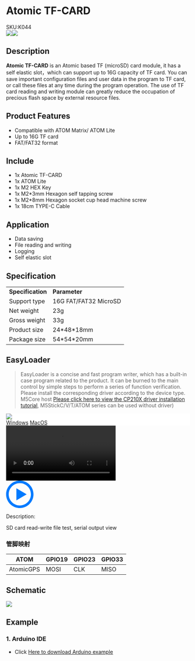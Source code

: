 # Atomic TF-CARD

<div class="badge badge-pill badge-primary product_sku_tag">SKU:K044</div>

<div class="product_pic"><img src="assets/img/product_pics/atom_base/atomicTF/atomictf_01.webp" ><img src="assets/img/product_pics/atom_base/atomicTF/atomictf_02.webp"></div>

## Description

**Atomic TF-CARD** is an Atomic based TF (microSD) card module, it has a self elastic slot，which can support up to 16G capacity of TF card. You can save important configuration files and user data in the program to TF card, or call these files at any time during the program operation. The use of TF card reading and writing module can greatly reduce the occupation of precious flash space by external resource files.

## Product Features

- Compatible with ATOM Matrix/ ATOM Lite
- Up to 16G TF card
- FAT/FAT32 format

## Include

- 1x Atomic TF-CARD
- 1x ATOM Lite
- 1x M2 HEX Key
- 1x M2*3mm Hexagon self tapping screw
- 1x M2*8mm Hexagon socket cup head machine screw
- 1x 18cm TYPE-C Cable

## Application

- Data saving
- File reading and writing
- Logging
- Self elastic slot

## Specification

<table>
   <tr style="font-weight:bold">
      <td>Specification</td>
      <td>Parameter</td>
   </tr>
   <tr>
      <td>Support type</td>
      <td>16G FAT/FAT32 MicroSD</td>
   </tr>
   <tr>
      <td>Net weight</td>
      <td>23g</td>
   </tr>
   <tr>
      <td>Gross weight</td>
      <td>33g</td>
   </tr>
   <tr>
      <td>Product size</td>
      <td>24*48*18mm</td>
   </tr>
   <tr>
      <td>Package size</td>
      <td>54*54*20mm</td>
   </tr>
</table>

## EasyLoader

>EasyLoader is a concise and fast program writer, which has a built-in case program related to the product. It can be burned to the main control by simple steps to perform a series of function verification. Please install the corresponding driver according to the device type. M5Core host [Please click here to view the CP210X driver installation tutorial](en/arduino/arduino_development), M5StickC/V/T/ATOM series can be used without driver)

<div class="easyloader-box">
    <div style="background-color:white;">
        <div><img src="https://m5stack.oss-cn-shenzhen.aliyuncs.com/image/easyloader_intro.webp"></div>
        <div class="easyloader-btn">
            <a href="https://m5stack.oss-cn-shenzhen.aliyuncs.com/EasyLoader/Windows/ATOM_BASE/EasyLoader_Atomic_TF.exe">Windows</a>
            <a href="https://m5stack.oss-cn-shenzhen.aliyuncs.com/EasyLoader/MacOS/ATOM_BASE/EasyLoader_AtomicTF.dmg">MacOS</a>
            <!-- <a>Linux</a>
            <a>MacOS</a> -->
        </div>
    </div>
    <div>
        <video id="example_video" controls>
            <source src="https://m5stack.oss-cn-shenzhen.aliyuncs.com/video/Product_example_video/AtomBase/AtomicTF.mp4" type="video/mp4">
        </video>
        <div class="easyloader-mask">
        <a>
            <svg id="play-btn" t="1583228776634" class="icon" viewBox="0 0 1024 1024" version="1.1" xmlns="http://www.w3.org/2000/svg" p-id="4152" width="75" height="75"><path d="M512 0C229.216 0 0 229.216 0 512s229.216 512 512 512 512-229.216 512-512S794.784 0 512 0z m0 928C282.24 928 96 741.76 96 512S282.24 96 512 96s416 186.24 416 416-186.24 416-416 416zM384 288l384 224-384 224z" p-id="4153" fill="#007aff"></path></svg></a>
            <p>Description:</p>
            <p>SD card read-write file test, serial output view</p>
        </div>
    </div>
</div>

### 管脚映射

<table class="table-1">
      <thead>
         <th>ATOM</th>
         <th>GPIO19</th>
         <th>GPIO23</th>
         <th>GPIO33</th>
      </thead>
      <tbody>
         <tr>
            <td>AtomicGPS</td>
            <td>MOSI</td>
            <td>CLK</td>
            <td>MISO</td>
         </tr>
    </tbody>
</table>

## Schematic

<img src="assets/img/product_pics/atom_base/atomicTF/atomicTF_sch.webp">

## Example

### 1. Arduino IDE

- Click [Here to download Arduino example](https://github.com/m5stack/M5-ProductExampleCodes/tree/master/AtomBase/AtomicTF)

<script>

   var purchase_link = '';

   anchor_search(purchase_link);
   scrollFunc();

</script>
